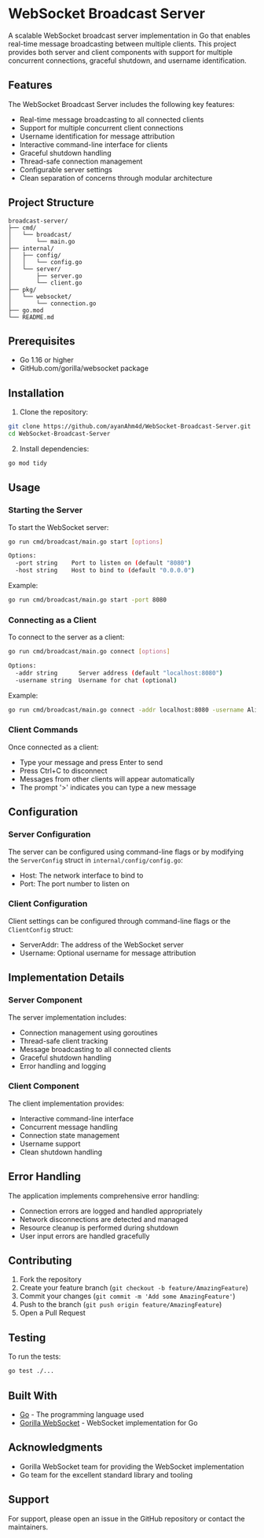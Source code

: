 # WebSocket Broadcast Server

A scalable WebSocket broadcast server implementation in Go that enables real-time message broadcasting between multiple clients. This project provides both server and client components with support for multiple concurrent connections, graceful shutdown, and username identification.

## Features

The WebSocket Broadcast Server includes the following key features:

- Real-time message broadcasting to all connected clients
- Support for multiple concurrent client connections
- Username identification for message attribution
- Interactive command-line interface for clients
- Graceful shutdown handling
- Thread-safe connection management
- Configurable server settings
- Clean separation of concerns through modular architecture

## Project Structure

```
broadcast-server/
├── cmd/
│   └── broadcast/
│       └── main.go
├── internal/
│   ├── config/
│   │   └── config.go
│   └── server/
│       ├── server.go
│       └── client.go
├── pkg/
│   └── websocket/
│       └── connection.go
├── go.mod
└── README.md
```

## Prerequisites

- Go 1.16 or higher
- GitHub.com/gorilla/websocket package

## Installation

1. Clone the repository:
```bash
git clone https://github.com/ayanAhm4d/WebSocket-Broadcast-Server.git
cd WebSocket-Broadcast-Server
```


2. Install dependencies:
```bash
go mod tidy
```

## Usage

### Starting the Server

To start the WebSocket server:

```bash
go run cmd/broadcast/main.go start [options]

Options:
  -port string    Port to listen on (default "8080")
  -host string    Host to bind to (default "0.0.0.0")
```

Example:
```bash
go run cmd/broadcast/main.go start -port 8080
```

### Connecting as a Client

To connect to the server as a client:

```bash
go run cmd/broadcast/main.go connect [options]

Options:
  -addr string      Server address (default "localhost:8080")
  -username string  Username for chat (optional)
```

Example:
```bash
go run cmd/broadcast/main.go connect -addr localhost:8080 -username Alice
```

### Client Commands

Once connected as a client:
- Type your message and press Enter to send
- Press Ctrl+C to disconnect
- Messages from other clients will appear automatically
- The prompt '>' indicates you can type a new message

## Configuration

### Server Configuration

The server can be configured using command-line flags or by modifying the `ServerConfig` struct in `internal/config/config.go`:

- Host: The network interface to bind to
- Port: The port number to listen on

### Client Configuration

Client settings can be configured through command-line flags or the `ClientConfig` struct:

- ServerAddr: The address of the WebSocket server
- Username: Optional username for message attribution

## Implementation Details

### Server Component

The server implementation includes:
- Connection management using goroutines
- Thread-safe client tracking
- Message broadcasting to all connected clients
- Graceful shutdown handling
- Error handling and logging

### Client Component

The client implementation provides:
- Interactive command-line interface
- Concurrent message handling
- Connection state management
- Username support
- Clean shutdown handling

## Error Handling

The application implements comprehensive error handling:
- Connection errors are logged and handled appropriately
- Network disconnections are detected and managed
- Resource cleanup is performed during shutdown
- User input errors are handled gracefully

## Contributing

1. Fork the repository
2. Create your feature branch (`git checkout -b feature/AmazingFeature`)
3. Commit your changes (`git commit -m 'Add some AmazingFeature'`)
4. Push to the branch (`git push origin feature/AmazingFeature`)
5. Open a Pull Request

## Testing

To run the tests:

```bash
go test ./...
```

## Built With

- [Go](https://golang.org/) - The programming language used
- [Gorilla WebSocket](https://github.com/gorilla/websocket) - WebSocket implementation for Go



## Acknowledgments

- Gorilla WebSocket team for providing the WebSocket implementation
- Go team for the excellent standard library and tooling

## Support

For support, please open an issue in the GitHub repository or contact the maintainers.
